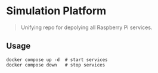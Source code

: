 # Simulation Platform

> Unifying repo for depolying all Raspberry Pi services.

## Usage

```shell
docker compose up -d  # start services
docker compose down   # stop services
```

